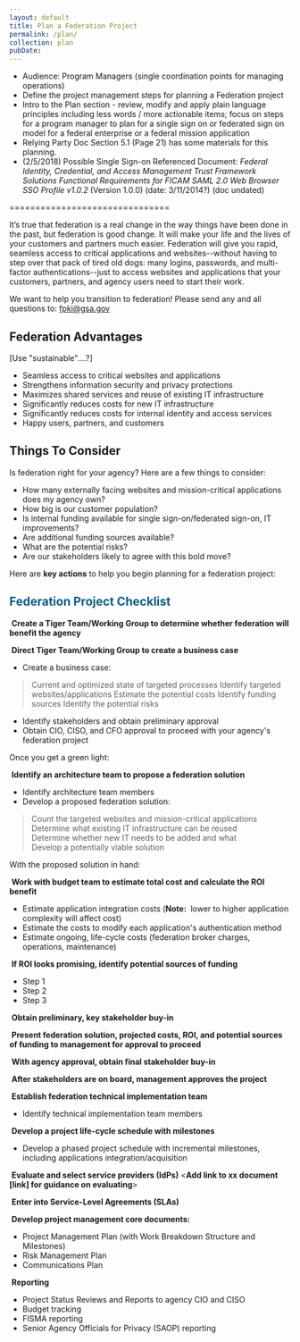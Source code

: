 ```yaml
---
layout: default
title: Plan a Federation Project
permalink: /plan/
collection: plan
pubDate: 
---
```


- Audience: Program Managers (single coordination points for managing operations)
- Define the project management steps for planning a Federation project 
- Intro to the Plan section - review, modify and apply plain language principles including less words / more actionable items; focus on steps for a program manager to plan for a single sign on or federated sign on model for a federal enterprise or a federal mission application
- Relying Party Doc Section 5.1 (Page 21) has some materials for this planning.
- (2/5/2018) Possible Single Sign-on Referenced Document: _Federal Identity, Credential, and Access Management Trust Framework Solutions Functional Requirements for FICAM SAML 2.0 Web Browser SSO Profile v1.0.2_ (Version 1.0.0) (date: 3/11/2014?) (doc undated)

===============================

It’s true that federation is a real change in the way things have been done in the past, but federation is good change.  It will make your life and the lives of your customers and partners much easier.  Federation will give you rapid, seamless access to critical applications and websites--without having to step over that pack of tired old dogs:  many logins, passwords, and multi-factor authentications--just to access websites and applications that your customers, partners, and agency users need to start their work.  

We want to help you transition to federation! Please send any and all questions to: fpki@gsa.gov

## Federation Advantages 
[Use "sustainable"....?]

* Seamless access to critical websites and applications
* Strengthens information security and privacy protections 
* Maximizes shared services and reuse of existing IT infrastructure
* Significantly reduces costs for new IT infrastructure
* Significantly reduces costs for internal identity and access services
* Happy users, partners, and customers


## Things To Consider
Is federation right for your agency?  Here are a few things to consider:

* How many externally facing websites and mission-critical applications does my agency own?<!--Are the agency websites always the location for accessing mission-critical systems?  Are mission-critical applications both internal and external?-->
* How big is our customer population?
* Is internal funding available for single sign-on/federated sign-on, IT improvements?
* Are additional funding sources available?
* What are the potential risks?
* Are our stakeholders likely to agree with this bold move? 

Here are **key actions** to help you begin planning for a federation project:  

## <span style="color: #0C5C89">**Federation Project Checklist**</span>

<i class="fa fa-check-square-o"></i> &nbsp;**Create a Tiger Team/Working Group to determine whether federation will benefit the agency**

<i class="fa fa-check-square-o"></i> &nbsp;**Direct Tiger Team/Working Group to create a business case**
* Create a business case:
> Current and optimized state of targeted processes
> Identify targeted websites/applications
> Estimate the potential costs
> Identify funding sources
> Identify the potential risks
* Identify stakeholders and obtain preliminary approval
* Obtain CIO, CISO, and CFO approval to proceed with your agency's federation project

Once you get a green light:

<i class="fa fa-check-square-o"></i> &nbsp;**Identify an architecture team to propose a federation solution**
* Identify architecture team members
* Develop a proposed federation solution:
> Count the targeted websites and mission-critical applications<br>
> Determine what existing IT infrastructure can be reused<br>
> Determine whether new IT needs to be added and what<br>
> Develop a potentially viable solution<br>

With the proposed solution in hand:

<i class="fa fa-check-square-o"></i> &nbsp;**Work with budget team to estimate total cost and calculate the ROI benefit**
* Estimate application integration costs (**Note:**&nbsp;&nbsp;lower to higher application complexity will affect cost)
* Estimate the costs to modify each application's authentication method
* Estimate ongoing, life-cycle costs (federation broker charges, operations, maintenance)

<i class="fa fa-check-square-o"></i> &nbsp;**If ROI looks promising, identify potential sources of funding**
* Step 1
* Step 2
* Step 3

<i class="fa fa-check-square-o"></i> &nbsp;**Obtain preliminary, key stakeholder buy-in**

<i class="fa fa-check-square-o"></i> &nbsp;**Present federation solution, projected costs, ROI, and potential sources of funding to management for approval to proceed**<!--CIO/CISO/CFO approve?-->

<i class="fa fa-check-square-o"></i> &nbsp;**With agency approval, obtain final stakeholder buy-in**<!--CIO/CISO approve?-->

<i class="fa fa-check-square-o"></i> &nbsp;**After stakeholders are on board, management approves the project**

<i class="fa fa-check-square-o"></i> &nbsp;**Establish federation technical implementation team**
* Identify technical implementation team members

<i class="fa fa-check-square-o"></i> &nbsp;**Develop a project life-cycle schedule with milestones** 
* Develop a phased project schedule with incremental milestones, including applications integration/acquisition

<i class="fa fa-check-square-o"></i> &nbsp;**Evaluate and select service providers (IdPs)**
<**Add link to xx document [link] for guidance on evaluating**> 

<i class="fa fa-check-square-o"></i> &nbsp;**Enter into Service-Level Agreements (SLAs)**

<i class="fa fa-check-square-o"></i> &nbsp;**Develop project management core documents:**
* Project Management Plan (with Work Breakdown Structure and Milestones)
* Risk Management Plan
* Communications Plan

<i class="fa fa-check-square-o"></i> &nbsp;**Reporting**
* Project Status Reviews and Reports to agency CIO and CISO
* Budget tracking
* FISMA reporting
* Senior Agency Officials for Privacy (SAOP) reporting
